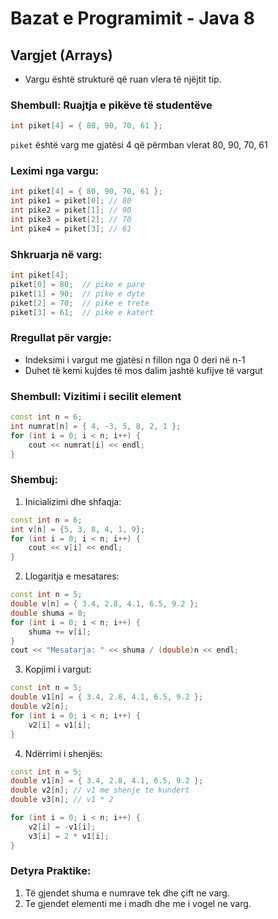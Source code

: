 # Bazat e Programimit - Java 8

## Vargjet (Arrays)

- Vargu është strukturë që ruan vlera të njëjtit tip.

### Shembull: Ruajtja e pikëve të studentëve

```cpp
int piket[4] = { 80, 90, 70, 61 };
```

`piket` është varg me gjatësi 4 që përmban vlerat 80, 90, 70, 61

### Leximi nga vargu:

```cpp
int piket[4] = { 80, 90, 70, 61 };
int pike1 = piket[0]; // 80
int pike2 = piket[1]; // 90
int pike3 = piket[2]; // 70
int pike4 = piket[3]; // 61
```

### Shkruarja në varg:

```cpp
int piket[4];
piket[0] = 80;  // pike e pare
piket[1] = 90;  // pike e dyte
piket[2] = 70;  // pike e trete
piket[3] = 61;  // pike e katert
```

### Rregullat për vargje:

- Indeksimi i vargut me gjatësi n fillon nga 0 deri në n-1
- Duhet të kemi kujdes të mos dalim jashtë kufijve të vargut

### Shembull: Vizitimi i secilit element

```cpp
const int n = 6;
int numrat[n] = { 4, -3, 5, 8, 2, 1 };
for (int i = 0; i < n; i++) {
    cout << numrat[i] << endl;
}
```

### Shembuj:

1. Inicializimi dhe shfaqja:

```cpp
const int n = 6;
int v[n] = {5, 3, 8, 4, 1, 9};
for (int i = 0; i < n; i++) {
    cout << v[i] << endl;
}
```

2. Llogaritja e mesatares:

```cpp
const int n = 5;
double v[n] = { 3.4, 2.8, 4.1, 6.5, 9.2 };
double shuma = 0;
for (int i = 0; i < n; i++) {
    shuma += v[i];
}
cout << "Mesatarja: " << shuma / (double)n << endl;
```

3. Kopjimi i vargut:

```cpp
const int n = 5;
double v1[n] = { 3.4, 2.8, 4.1, 6.5, 9.2 };
double v2[n];
for (int i = 0; i < n; i++) {
    v2[i] = v1[i];
}
```

4. Ndërrimi i shenjës:

```cpp
const int n = 5;
double v1[n] = { 3.4, 2.8, 4.1, 6.5, 9.2 };
double v2[n]; // v1 me shenje te kundert
double v3[n]; // v1 * 2

for (int i = 0; i < n; i++) {
    v2[i] = -v1[i];
    v3[i] = 2 * v1[i];
}
```

### Detyra Praktike:

1. Të gjendet shuma e numrave tek dhe çift ne varg.
2. Te gjendet elementi me i madh dhe me i vogel ne varg.
